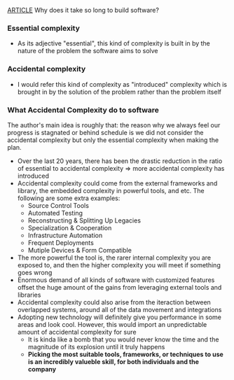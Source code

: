 [ARTICLE](https://www.simplethread.com/why-does-it-take-so-long-to-build-software/) Why does it take so long to build software?

### Essential complexity

- As its adjective "essential", this kind of complexity is built in by the nature of the problem the software aims to solve

### Accidental complexity

- I would refer this kind of complexity as "introduced" complexity which is brought in by the solution of the problem rather than the problem itself

### What Accidental Complexity do to software

The author's main idea is roughly that: the reason why we always feel our progress is stagnated or behind schedule is we did not consider the accidental complexity but only the essential complexity when making the plan.

- Over the last 20 years, there has been the drastic reduction in the ratio of essential to accidental complexity => more accidental complexity has introduced
- Accidental complexity could come from the external frameworks and library, the embedded complexity in powerful tools, and etc. The following are some extra examples:
  - Source Control Tools
  - Automated Testing
  - Reconstructing & Splitting Up Legacies
  - Specialization & Cooperation
  - Infrastructure Automation
  - Frequent Deployments
  - Mutiple Devices & Form Compatible
- The more powerful the tool is, the rarer internal complexity you are exposed to, and then the higher complexity you will meet if something goes wrong
- Enormous demand of all kinds of software with customized features offset the huge amount of the gains from leveraging external tools and libraries
- Accidental complexity could also arise from the iteraction between overlapped systems, around all of the data movement and integrations
- Adopting new technology will definitely give you performance in some areas and look cool. However, this would import an unpredictable amount of accidental complexity for sure
  - It is kinda like a bomb that you would never know the time and the magnitude of its explosion until it truly happens
  - **Picking the most suitable tools, frameworks, or techniques to use is an incredibly valueble skill, for both individuals and the company**

